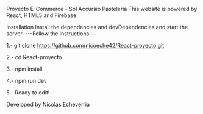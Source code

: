 Proyecto E-Commerce - Sol Accursio Pasteleria This website is powered by React, HTML5 and Firebase 

Installation Install the dependencies and devDependencies and start the server. ---Follow the instructions---

1.- git clone https://github.com/nicoeche42/React-proyecto.git

2.- cd React-proyecto

3.- npm install

4.- npm run dev

5.- Ready to edit!

Developed by Nicolas Echeverria